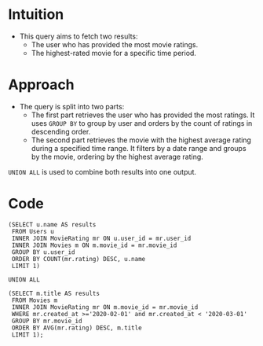 # Intuition
- This query aims to fetch two results:
  - The user who has provided the most movie ratings.
  - The highest-rated movie for a specific time period.

<!-- Describe your first thoughts on how to solve this problem. -->

# Approach
- The query is split into two parts:
  - The first part retrieves the user who has provided the most ratings. It uses `GROUP BY` to group by user and orders by the count of ratings in descending order.
  - The second part retrieves the movie with the highest average rating during a specified time range. It filters by a date range and groups by the movie, ordering by the highest average rating.

`UNION ALL` is used to combine both results into one output.
<!-- Describe your approach to solving the problem. -->

# Code
```mysql []
(SELECT u.name AS results
 FROM Users u
 INNER JOIN MovieRating mr ON u.user_id = mr.user_id
 INNER JOIN Movies m ON m.movie_id = mr.movie_id
 GROUP BY u.user_id
 ORDER BY COUNT(mr.rating) DESC, u.name
 LIMIT 1)

UNION ALL

(SELECT m.title AS results
 FROM Movies m
 INNER JOIN MovieRating mr ON m.movie_id = mr.movie_id
 WHERE mr.created_at >='2020-02-01' and mr.created_at < '2020-03-01'
 GROUP BY mr.movie_id
 ORDER BY AVG(mr.rating) DESC, m.title
 LIMIT 1);

```